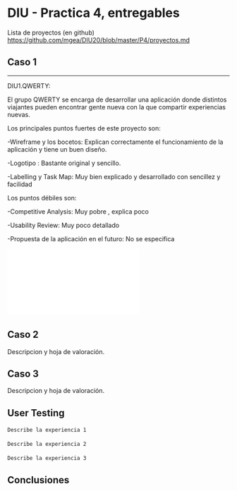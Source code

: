 # DIU - Practica 4, entregables

Lista de proyectos (en github) https://github.com/mgea/DIU20/blob/master/P4/proyectos.md


## Caso 1
---
>>>
DIU1.QWERTY:

El grupo QWERTY se encarga de desarrollar una aplicación donde distintos viajantes pueden encontrar gente nueva con la que 
compartir experiencias nuevas. 

Los principales puntos fuertes de este proyecto son:

-Wireframe y los bocetos: Explican correctamente el funcionamiento de la aplicación y tiene un buen diseño.

-Logotipo : Bastante original y sencillo.

-Labelling y Task Map: Muy bien explicado y desarrollado con sencillez y facilidad


Los puntos débiles son:

-Competitive Analysis: Muy pobre , explica poco

-Usability Review: Muy poco detallado

-Propuesta de la aplicación en el futuro: No se especifica

![Evaluación](DIU1.QWERTY_review.pdf)



## Caso 2

Descripcion y hoja de valoración.  


## Caso 3

Descripcion y hoja de valoración.   

## User Testing

	Describe la experiencia 1

	Describe la experiencia 2

	Describe la experiencia 3


## Conclusiones
